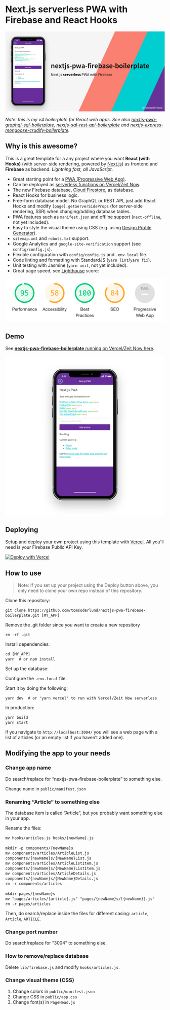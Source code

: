 # Next.js serverless PWA with Firebase and React Hooks

![nextjs-pwa-firebase-boilerplate demo on phone](docs/github_preview.jpg)

_Note: this is my v4 boilerplate for React web apps. See also [nextjs-pwa-graphql-sql-boilerplate](https://github.com/tomsoderlund/nextjs-pwa-graphql-sql-boilerplate), [nextjs-sql-rest-api-boilerplate](https://github.com/tomsoderlund/nextjs-sql-rest-api-boilerplate) and [nextjs-express-mongoose-crudify-boilerplate](https://github.com/tomsoderlund/nextjs-express-mongoose-crudify-boilerplate)._


## Why is this awesome?

This is a great template for a any project where you want **React (with Hooks)** (with server-side rendering, powered by [Next.js](https://github.com/zeit/next.js)) as frontend and **Firebase** as backend.
_Lightning fast, all JavaScript._

* Great starting point for a [PWA (Progressive Web App)](https://en.wikipedia.org/wiki/Progressive_web_applications).
* Can be deployed as [serverless functions on Vercel/Zeit Now](#deploying-serverless-on-vercelzeit-now).
* The new Firebase database, [Cloud Firestore](https://firebase.google.com/docs/firestore), as database.
* React Hooks for business logic.
* Free-form database model. No GraphQL or REST API, just add React Hooks and modify `[page].getServerSideProps` (for server-side rendering, SSR) when changing/adding database tables.
* PWA features such as `manifest.json` and offline support (`next-offline`, not yet included).
* Easy to style the visual theme using CSS (e.g. using [Design Profile Generator](https://tomsoderlund.github.io/design-profile-generator/)).
* `sitemap.xml` and `robots.txt` support.
* Google Analytics and `google-site-verification` support (see `config/config.js`).
* Flexible configuration with `config/config.js` and `.env.local` file.
* Code linting and formatting with StandardJS (`yarn lint`/`yarn fix`).
* Unit testing with Jasmine (`yarn unit`, not yet included).
* Great page speed, see [Lighthouse](https://developers.google.com/web/tools/lighthouse) score:

![Lighthouse score](docs/lighthouse_score.png)

## Demo

See [**nextjs-pwa-firebase-boilerplate** running on Vercel/Zeit Now here](https://nextjs-pwa-firebase-boilerplate.vercel.app/).

![nextjs-pwa-firebase-boilerplate demo on phone](docs/demo.jpg)

## Deploying

Setup and deploy your own project using this template with [Vercel](https://vercel.com). All you'll need is your Firebase Public API Key.

[![Deploy with Vercel](https://vercel.com/button)](https://vercel.com/import/git?s=https%3A%2F%2Fgithub.com%2Ftomsoderlund%2Fnextjs-pwa-firebase-boilerplate&env=NEXT_PUBLIC_FIREBASE_API_KEY&envDescription=Enter%20your%20public%20Firebase%20API%20Key&envLink=https://github.com/tomsoderlund/nextjs-pwa-firebase-boilerplate#deploying-with-vercel)

## How to use

> Note: If you set up your project using the Deploy button above, you only need to clone your own repo instead of this repository.

Clone this repository:

    git clone https://github.com/tomsoderlund/nextjs-pwa-firebase-boilerplate.git [MY_APP]

Remove the .git folder since you want to create a new repository

    rm -rf .git

Install dependencies:

    cd [MY_APP]
    yarn  # or npm install

Set up the database:

Configure the `.env.local` file.

Start it by doing the following:

    yarn dev  # or 'yarn vercel' to run with Vercel/Zeit Now serverless

In production:

    yarn build
    yarn start

If you navigate to `http://localhost:3004/` you will see a web page with a list of articles (or an empty list if you haven’t added one).

## Modifying the app to your needs

### Change app name

Do search/replace for “nextjs-pwa-firebase-boilerplate” to something else.

Change name in `public/manifest.json`

### Renaming “Article” to something else

The database item is called “Article”, but you probably want something else in your app.

Rename the files:

    mv hooks/articles.js hooks/{newName}.js

    mkdir -p components/{newName}s
    mv components/articles/ArticleList.js components/{newName}s/{NewName}List.js
    mv components/articles/ArticleListItem.js components/{newName}s/{NewName}ListItem.js
    mv components/articles/ArticleDetails.js components/{newName}s/{NewName}Details.js
    rm -r components/articles

    mkdir pages/{newName}s
    mv "pages/articles/[article].js" "pages/{newName}s/[{newName}].js"
    rm -r pages/articles

Then, do search/replace inside the files for different casing: `article`, `Article`, `ARTICLE`.

### Change port number

Do search/replace for “3004” to something else.

### How to remove/replace database

Delete `lib/firebase.js` and modify `hooks/articles.js`.

### Change visual theme (CSS)

1. Change colors in `public/manifest.json`
2. Change CSS in `public/app.css`
3. Change font(s) in `PageHead.js`
